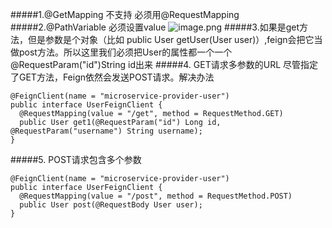#####1.@GetMapping 不支持
必须用@RequestMapping
#####2.@PathVariable 必须设置value
![image.png](http://upload-images.jianshu.io/upload_images/5786888-2ef77b4d45cbe39d.png?imageMogr2/auto-orient/strip%7CimageView2/2/w/1240)
#####3.如果是get方法，但是参数是个对象（比如 public User getUser(User user)）,feign会把它当做post方法。所以这里我们必须把User的属性都一个一个@RequestParam("id")String id出来
#####4. GET请求多参数的URL
尽管指定了GET方法，Feign依然会发送POST请求。解决办法
```
@FeignClient(name = "microservice-provider-user")
public interface UserFeignClient {
  @RequestMapping(value = "/get", method = RequestMethod.GET)
  public User get1(@RequestParam("id") Long id, @RequestParam("username") String username);
}
```
#####5. POST请求包含多个参数
```
@FeignClient(name = "microservice-provider-user")
public interface UserFeignClient {
  @RequestMapping(value = "/post", method = RequestMethod.POST)
  public User post(@RequestBody User user);
}
```
